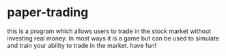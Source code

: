 # paper-trading
this is a program which allows users to trade in the stock market without investing real money. In most ways it is a game but can be used to simulate and train your ability to trade in the market. 
have fun!
